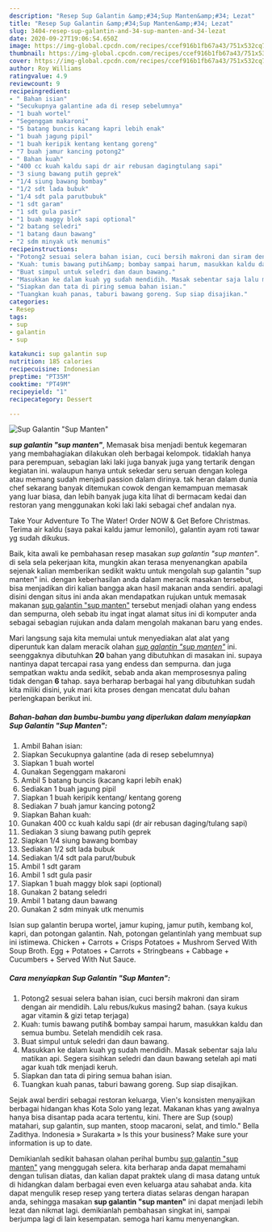```yaml
---
description: "Resep Sup Galantin &amp;#34;Sup Manten&amp;#34; Lezat"
title: "Resep Sup Galantin &amp;#34;Sup Manten&amp;#34; Lezat"
slug: 3404-resep-sup-galantin-and-34-sup-manten-and-34-lezat
date: 2020-09-27T19:06:54.650Z
image: https://img-global.cpcdn.com/recipes/ccef916b1fb67a43/751x532cq70/sup-galantin-sup-manten-foto-resep-utama.jpg
thumbnail: https://img-global.cpcdn.com/recipes/ccef916b1fb67a43/751x532cq70/sup-galantin-sup-manten-foto-resep-utama.jpg
cover: https://img-global.cpcdn.com/recipes/ccef916b1fb67a43/751x532cq70/sup-galantin-sup-manten-foto-resep-utama.jpg
author: Roy Williams
ratingvalue: 4.9
reviewcount: 9
recipeingredient:
- " Bahan isian"
- "Secukupnya galantine ada di resep sebelumnya"
- "1 buah wortel"
- "Segenggam makaroni"
- "5 batang buncis kacang kapri lebih enak"
- "1 buah jagung pipil"
- "1 buah keripik kentang kentang goreng"
- "7 buah jamur kancing potong2"
- " Bahan kuah"
- "400 cc kuah kaldu sapi dr air rebusan dagingtulang sapi"
- "3 siung bawang putih geprek"
- "1/4 siung bawang bombay"
- "1/2 sdt lada bubuk"
- "1/4 sdt pala parutbubuk"
- "1 sdt garam"
- "1 sdt gula pasir"
- "1 buah maggy blok sapi optional"
- "2 batang seledri"
- "1 batang daun bawang"
- "2 sdm minyak utk menumis"
recipeinstructions:
- "Potong2 sesuai selera bahan isian, cuci bersih makroni dan siram dengan air mendidih. Lalu rebus/kukus masing2 bahan. (saya kukus agar vitamin &amp; gizi tetap terjaga)"
- "Kuah: tumis bawang putih&amp; bombay sampai harum, masukkan kaldu dan semua bumbu. Setelah mendidih cek rasa."
- "Buat simpul untuk seledri dan daun bawang."
- "Masukkan ke dalam kuah yg sudah mendidih. Masak sebentar saja lalu matikan api. Segera sisihkan seledri dan daun bawang setelah api mati agar kuah tdk menjadi keruh."
- "Siapkan dan tata di piring semua bahan isian."
- "Tuangkan kuah panas, taburi bawang goreng. Sup siap disajikan."
categories:
- Resep
tags:
- sup
- galantin
- sup

katakunci: sup galantin sup 
nutrition: 185 calories
recipecuisine: Indonesian
preptime: "PT35M"
cooktime: "PT49M"
recipeyield: "1"
recipecategory: Dessert

---
```



![Sup Galantin &#34;Sup Manten&#34;](https://img-global.cpcdn.com/recipes/ccef916b1fb67a43/751x532cq70/sup-galantin-sup-manten-foto-resep-utama.jpg)

<b><i>sup galantin &#34;sup manten&#34;</i></b>, Memasak bisa menjadi bentuk kegemaran yang membahagiakan dilakukan oleh berbagai kelompok. tidaklah hanya para perempuan, sebagian laki laki juga banyak juga yang tertarik dengan kegiatan ini. walaupun hanya untuk sekedar seru seruan dengan kolega atau memang sudah menjadi passion dalam dirinya. tak heran dalam dunia chef sekarang banyak ditemukan cowok dengan kemampuan memasak yang luar biasa, dan lebih banyak juga kita lihat di bermacam kedai dan restoran yang menggunakan koki laki laki sebagai chef andalan nya.

Take Your Adventure To The Water! Order NOW &amp; Get Before Christmas. Terima air kaldu (saya pakai kaldu jamur lemonilo), galantin ayam roti tawar yg sudah dikukus.

Baik, kita awali ke pembahasan resep masakan <i>sup galantin &#34;sup manten&#34;</i>. di sela sela pekerjaan kita, mungkin akan terasa menyenangkan apabila sejenak kalian memberikan sedikit waktu untuk mengolah sup galantin &#34;sup manten&#34; ini. dengan keberhasilan anda dalam meracik masakan tersebut, bisa menjadikan diri kalian bangga akan hasil makanan anda sendiri. apalagi disini dengan situs ini anda akan mendapatkan rujukan untuk memasak makanan <u>sup galantin &#34;sup manten&#34;</u> tersebut menjadi olahan yang endess dan sempurna, oleh sebab itu ingat ingat alamat situs ini di komputer anda sebagai sebagian rujukan anda dalam mengolah makanan baru yang endes.


Mari langsung saja kita memulai untuk menyediakan alat alat yang diperuntuk kan dalam meracik olahan <u><i>sup galantin &#34;sup manten&#34;</i></u> ini. seenggaknya dibutuhkan <b>20</b> bahan yang dibutuhkan di masakan ini. supaya nantinya dapat tercapai rasa yang endess dan sempurna. dan juga sempatkan waktu anda sedikit, sebab anda akan memprosesnya paling tidak dengan <b>6</b> tahap. saya berharap berbagai hal yang dibutuhkan sudah kita miliki disini, yuk mari kita proses dengan mencatat dulu bahan perlengkapan berikut ini.

<!--inarticleads1-->

##### Bahan-bahan dan bumbu-bumbu yang diperlukan dalam menyiapkan Sup Galantin &#34;Sup Manten&#34;:

1. Ambil  Bahan isian:
1. Siapkan Secukupnya galantine (ada di resep sebelumnya)
1. Siapkan 1 buah wortel
1. Gunakan Segenggam makaroni
1. Ambil 5 batang buncis (kacang kapri lebih enak)
1. Sediakan 1 buah jagung pipil
1. Siapkan 1 buah keripik kentang/ kentang goreng
1. Sediakan 7 buah jamur kancing potong2
1. Siapkan  Bahan kuah:
1. Gunakan 400 cc kuah kaldu sapi (dr air rebusan daging/tulang sapi)
1. Sediakan 3 siung bawang putih geprek
1. Siapkan 1/4 siung bawang bombay
1. Sediakan 1/2 sdt lada bubuk
1. Sediakan 1/4 sdt pala parut/bubuk
1. Ambil 1 sdt garam
1. Ambil 1 sdt gula pasir
1. Siapkan 1 buah maggy blok sapi (optional)
1. Gunakan 2 batang seledri
1. Ambil 1 batang daun bawang
1. Gunakan 2 sdm minyak utk menumis


Isian sup galantin berupa wortel, jamur kuping, jamur putih, kembang kol, kapri, dan potongan galantin. Nah, potongan gelantinlah yang membuat sup ini istimewa. Chicken + Carrots + Crisps Potatoes + Mushrom Served With Soup Broth. Egg + Potatoes + Carrots + Stringbeans + Cabbage + Cucumbers + Served With Nut Sauce. 

<!--inarticleads2-->

##### Cara menyiapkan Sup Galantin &#34;Sup Manten&#34;:

1. Potong2 sesuai selera bahan isian, cuci bersih makroni dan siram dengan air mendidih. Lalu rebus/kukus masing2 bahan. (saya kukus agar vitamin &amp; gizi tetap terjaga)
1. Kuah: tumis bawang putih&amp; bombay sampai harum, masukkan kaldu dan semua bumbu. Setelah mendidih cek rasa.
1. Buat simpul untuk seledri dan daun bawang.
1. Masukkan ke dalam kuah yg sudah mendidih. Masak sebentar saja lalu matikan api. Segera sisihkan seledri dan daun bawang setelah api mati agar kuah tdk menjadi keruh.
1. Siapkan dan tata di piring semua bahan isian.
1. Tuangkan kuah panas, taburi bawang goreng. Sup siap disajikan.


Sejak awal berdiri sebagai restoran keluarga, Vien&#39;s konsisten menyajikan berbagai hidangan khas Kota Solo yang lezat. Makanan khas yang awalnya hanya bisa disantap pada acara tertentu, kini. There are Sup (soup) matahari, sup galantin, sup manten, stoop macaroni, selat, and timlo.&#34; Bella Zadithya. Indonesia » Surakarta » Is this your business? Make sure your information is up to date. 

Demikianlah sedikit bahasan olahan perihal bumbu <u>sup galantin &#34;sup manten&#34;</u> yang menggugah selera. kita berharap anda dapat memahami dengan tulisan diatas, dan kalian dapat praktek ulang di masa datang untuk di hidangkan dalam berbagai even even keluarga atau sahabat anda. kita dapat mengulik resep resep yang tertera diatas selaras dengan harapan anda, sehingga masakan <b>sup galantin &#34;sup manten&#34;</b> ini dapat menjadi lebih lezat dan nikmat lagi. demikianlah pembahasan singkat ini, sampai berjumpa lagi di lain kesempatan. semoga hari kamu menyenangkan.
